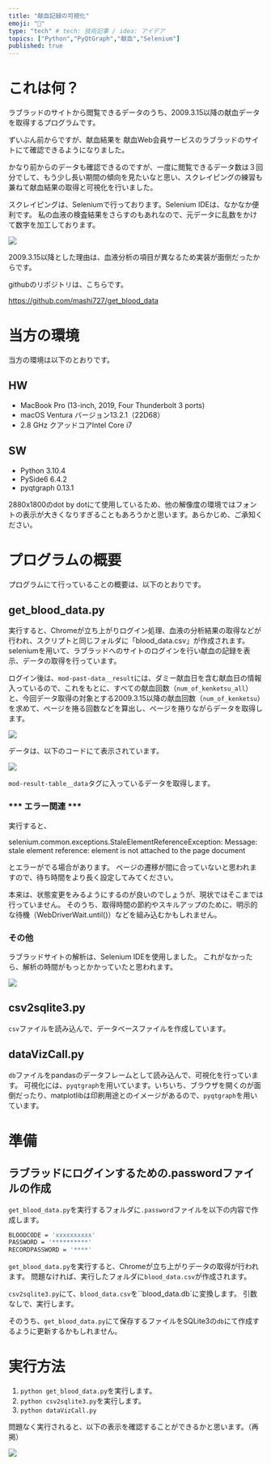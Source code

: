 ```yaml
---
title: "献血記録の可視化"
emoji: "🏥"
type: "tech" # tech: 技術記事 / idea: アイデア
topics: ["Python","PyQtGraph","献血","Selenium"]
published: true
---
```




# これは何？

ラブラッドのサイトから閲覧できるデータのうち、2009.3.15以降の献血データを取得するプログラムです。

ずいぶん前からですが、献血結果を 献血Web会員サービスのラブラッドのサイトにて確認できるようになりました。

かなり前からのデータも確認できるのですが、一度に閲覧できるデータ数は３回分でして、もう少し長い期間の傾向を見たいなと思い、スクレイピングの練習も兼ねて献血結果の取得と可視化を行いました。

スクレイピングは、Seleniumで行っております。Selenium IDEは、なかなか便利です。
私の血液の検査結果をさらすのもあれなので、元データに乱数をかけて数字を加工しております。

![](/images/bloodViz3.gif)

2009.3.15以降とした理由は、血液分析の項目が異なるため実装が面倒だったからです。


githubのリポジトリは、こちらです。

https://github.com/mashi727/get_blood_data


# 当方の環境

当方の環境は以下のとおりです。

## HW
- MacBook Pro (13-inch, 2019, Four Thunderbolt 3 ports)
- macOS Ventura バージョン13.2.1（22D68）
- 2.8 GHz クアッドコアIntel Core i7

## SW
- Python 3.10.4
- PySide6 6.4.2
- pyqtgraph 0.13.1

2880x1800のdot by dotにて使用しているため、他の解像度の環境ではフォントの表示が大きくなりすぎることもあろうかと思います。あらかじめ、ご承知ください。

# プログラムの概要

プログラムにて行っていることの概要は、以下のとおりです。

## get_blood_data.py

実行すると、Chromeが立ち上がりログイン処理、血液の分析結果の取得などが行われ、スクリプトと同じフォルダに「blood_data.csv」が作成されます。seleniumを用いて、ラブラッドへのサイトのログインを行い献血の記録を表示、データの取得を行っています。

ログイン後は、`mod-past-data__result`には、ダミー献血日を含む献血日の情報入っているので、これをもとに、すべての献血回数（`num_of_kenketsu_all`）と、今回データ取得の対象とする2009.3.15以降の献血回数（`num_of_kenketsu`）を求めて、ページを捲る回数などを算出し、ページを捲りながらデータを取得します。

![](/images/2023-03-10-07-24-30.png)


データは、以下のコードにて表示されています。

![](/images/2023-03-10-07-21-35.png)

`mod-result-table__data`タグに入っているデータを取得します。


### *** エラー関連 ***

実行すると、

selenium.common.exceptions.StaleElementReferenceException: Message: stale element reference: element is not attached to the page document

とエラーがでる場合があります。
ページの遷移が間に合っていないと思われますので、待ち時間をより長く設定してみてください。

本来は、状態変更をみるようにするのが良いのでしょうが、現状ではそこまでは行っていません。
そのうち、取得時間の節約やスキルアップのために、明示的な待機（WebDriverWait.until()）などを組み込むかもしれません。

### その他

ラブラッドサイトの解析は、Selenium IDEを使用しました。
これがなかったら、解析の時間がもっとかかっていたと思われます。

![](/images/seleniumIDE.gif)


## csv2sqlite3.py

`csv`ファイルを読み込んで、データベースファイルを作成しています。


## dataVizCall.py

`db`ファイルをpandasのデータフレームとして読み込んで、可視化を行っています。
可視化には、`pyqtgraph`を用いています。いちいち、ブラウザを開くのが面倒だったり、matplotlibは印刷用途とのイメージがあるので、`pyqtgraph`を用いています。



# 準備

## ラブラッドにログインするための.passwordファイルの作成

`get_blood_data.py`を実行するフォルダに`.password`ファイルを以下の内容で作成します。

```sh
BLOODCODE = 'xxxxxxxxxx'
PASSWORD = '**********'
RECORDPASSWORD = '****'
```

`get_blood_data.py`を実行すると、Chromeが立ち上がりデータの取得が行われます。
問題なければ、実行したフォルダに`blood_data.csv`が作成されます。

`csv2sqlite3.py`にて、`blood_data.csv`を``blood_data.db`に変換します。
引数なしで、実行します。

そのうち、`get_blood_data.py`にて保存するファイルをSQLite3の`db`にて作成するように更新するかもしれません。


# 実行方法
1. `python get_blood_data.py`を実行します。
1. `python csv2sqlite3.py`を実行します。
1. `python dataVizCall.py`

問題なく実行されると、以下の表示を確認することができるかと思います。（再掲）


![](/images/2023-03-09-07-49-37.png)
